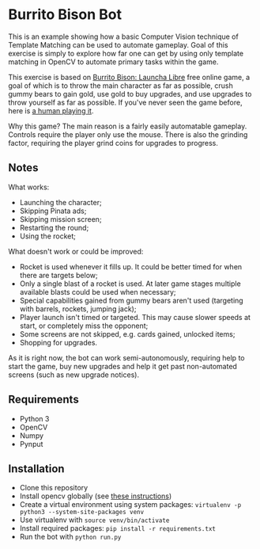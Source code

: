 # Burrito Bison Bot

This is an example showing how a basic Computer Vision technique of Template Matching can be used to automate gameplay.
Goal of this exercise is simply to explore how far one can get by using only template matching in OpenCV to automate primary tasks within the game.

This exercise is based on [Burrito Bison: Launcha Libre](http://www.kongregate.com/games/JuicyBeast/burrito-bison-launcha-libre) free online game, a goal of which is to throw the main character as far as possible, crush gummy bears to gain gold, use gold to buy upgrades, and use upgrades to throw yourself as far as possible.
If you've never seen the game before, here is [a human playing it](https://youtu.be/VQve8LoiFyQ).

Why this game? The main reason is a fairly easily automatable gameplay. Controls require the player only use the mouse.
There is also the grinding factor, requiring the player grind coins for upgrades to progress.

## Notes

What works:

- Launching the character;
- Skipping Pinata ads;
- Skipping mission screen;
- Restarting the round;
- Using the rocket;

What doesn't work or could be improved:

- Rocket is used whenever it fills up. It could be better timed for when there are targets below;
- Only a single blast of a rocket is used. At later game stages multiple available blasts could be used when necessary;
- Special capabilities gained from gummy bears aren't used (targeting with barrels, rockets, jumping jack);
- Player launch isn't timed or targeted. This may cause slower speeds at start, or completely miss the opponent;
- Some screens are not skipped, e.g. cards gained, unlocked items;
- Shopping for upgrades.

As it is right now, the bot can work semi-autonomously, requiring help to start the game, buy new upgrades and help it get past non-automated screens (such as new upgrade notices).

## Requirements

- Python 3
- OpenCV
- Numpy
- Pynput

## Installation

- Clone this repository
- Install opencv globally (see [these instructions](https://docs.opencv.org/trunk/d7/d9f/tutorial_linux_install.html))
- Create a virtual environment using system packages: `virtualenv -p python3 --system-site-packages venv`
- Use virtualenv with `source venv/bin/activate`
- Install required packages: `pip install -r requirements.txt`
- Run the bot with `python run.py`

